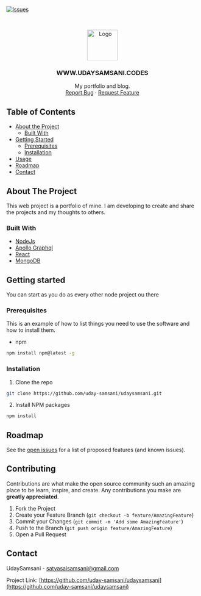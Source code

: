 [![Issues][issues-shield]][issues-url]

<!-- PROJECT LOGO -->
<br />
<p align="center">
  <a href="https://github.com/uday-samsani/udaysamsani">
    <img src="https://storage.googleapis.com/uday-samsani/static/logo.png" alt="Logo" width="80" height="80">
  </a>

  <h3 align="center">WWW.UDAYSAMSANI.CODES</h3>

  <p align="center">
    My portfolio and blog.
    <br />
    <a href="https://github.com/uday-samsani/udaysamsani/issues">Report Bug</a>
    ·
    <a href="https://github.com/uday-samsani/udaysamsani/issues">Request Feature</a>
  </p>
</p>

<!-- TABLE OF CONTENTS -->

## Table of Contents

-   [About the Project](#about-the-project)
    -   [Built With](#built-with)
-   [Getting Started](#getting-started)
    -   [Prerequisites](#prerequisites)
    -   [Installation](#installation)
-   [Usage](#usage)
-   [Roadmap](#roadmap)
-   [Contact](#contact)

<!-- ABOUT THE PROJECT -->

## About The Project

<!-- [![Product Name Screen Shot][product-screenshot]](https://example.com) -->

This web project is a portfolio of mine. I am developing to create and share the projects and my thoughts to others.

### Built With

-   [NodeJs]()
-   [Apollo Graphql]()
-   [React]()
-   [MongoDB]()

## Getting started

You can start as you do as every other node project ou there

### Prerequisites

This is an example of how to list things you need to use the software and how to install them.

-   npm

```sh
npm install npm@latest -g
```

### Installation

1. Clone the repo

```sh
git clone https://github.com/uday-samsani/udaysamsani.git
```

2. Install NPM packages

```sh
npm install
```

<!-- ROADMAP -->

## Roadmap

See the [open issues](https://github.com/uday-samsani/udaysamsani/issues) for a list of proposed features (and known issues).

<!-- CONTRIBUTING -->

## Contributing

Contributions are what make the open source community such an amazing place to be learn, inspire, and create. Any contributions you make are **greatly appreciated**.

1. Fork the Project
2. Create your Feature Branch (`git checkout -b feature/AmazingFeature`)
3. Commit your Changes (`git commit -m 'Add some AmazingFeature'`)
4. Push to the Branch (`git push origin feature/AmazingFeature`)
5. Open a Pull Request

<!-- CONTACT -->

## Contact

UdaySamsani - satyasaisamsani@gmail.com

Project Link: [https://github.com/uday-samsani/udaysamsani](https://github.com/uday-samsani/udaysamsani)

<!-- ACKNOWLEDGEMENTS -->
<!--
## Acknowledgements

-   []()
-   []() -->

<!-- MARKDOWN LINKS & IMAGES -->
<!-- https://www.markdownguide.org/basic-syntax/#reference-style-links -->

[forks-shield]: https://img.shields.io/github/forks/othneildrew/Best-README-Template.svg?style=flat-square
[forks-url]: https://github.com/uday-samsani/udaysamsani/network/members
[stars-shield]: https://img.shields.io/github/stars/othneildrew/Best-README-Template.svg?style=flat-square
[stars-url]: https://github.com/uday-samsani/udaysamsani/stargazers
[issues-shield]: https://img.shields.io/github/issues/othneildrew/Best-README-Template.svg?style=flat-square
[issues-url]: https://github.com/uday-samsani/udaysamsani/issues
[license-shield]: https://img.shields.io/github/license/othneildrew/Best-README-Template.svg?style=flat-square
[product-screenshot]: images/screenshot.png
